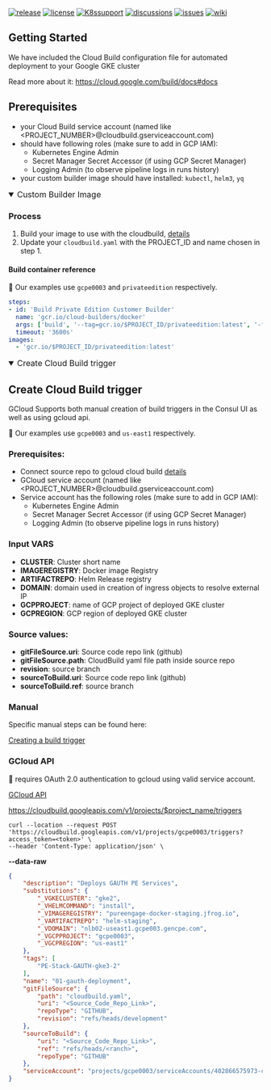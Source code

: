 
[![release](https://flat.badgen.net/github/release/genesys/multicloud-services?color=pink)](https://github.com/genesys/multicloud-services/)
[![license](https://flat.badgen.net/github/license/genesys/multicloud-services?color=blue)](/LICENSE)
[![K8ssupport](https://flat.badgen.net/badge/supported%20K8s%20release/1.22/cyan)](https://all.docs.genesys.com/ReleaseNotes/Current/GenesysEngage-cloud/PrivateEdition)
[![discussions](https://img.shields.io/github/discussions/genesys/multicloud-services?style=flat-square&color=green)](https://github.com/genesys/multicloud-services/discussions)
[![issues](https://flat.badgen.net/github/open-issues/genesys/multicloud-services?color=purple)](https://github.com/genesys/multicloud-services/issues)
[![wiki](https://img.shields.io/badge/wiki-documentation-forestgreen?style=flat-square)](https://github.com/genesys/multicloud-services/wiki)
## Getting Started
We have included the Cloud Build configuration file for automated deployment to your Google GKE cluster

Read more about it: https://cloud.google.com/build/docs#docs

## Prerequisites

- your Cloud Build service account (named like <PROJECT_NUMBER>@cloudbuild.gserviceaccount.com)
- should have following roles (make sure to add in GCP IAM):
  - Kubernetes Engine Admin
  - Secret Manager Secret Accessor (if using GCP Secret Manager)
  - Logging Admin (to observe pipeline logs in runs history)
- your custom builder image should have installed: `kubectl`, `helm3`, `yq`


<details open>
  <summary style="font-size:16px">Custom Builder Image</summary>
  
### Process
1. Build your image to use with the cloudbuild, [details](https://cloud.google.com/build/docs/configuring-builds/create-basic-configuration)
2. Update your `cloudbuild.yaml` with the PROJECT_ID and name chosen in step 1.

#### Build container reference
📝 Our examples use `gcpe0003` and `privateedition` respectively. 

```yaml
steps:
- id: 'Build Private Edition Customer Builder'
  name: 'gcr.io/cloud-builders/docker'
  args: ['build', '--tag=gcr.io/$PROJECT_ID/privateedition:latest', '-f', './Dockerfile', '.']
  timeout: '3600s'
images:
  - 'gcr.io/$PROJECT_ID/privateedition:latest'
```
</details>

<details open>
  <summary style="font-size:16px">Create Cloud Build trigger</summary>

## Create Cloud Build trigger

GCloud Supports both manual creation of build triggers in the Consul UI as well as using gcloud api.

📝 Our examples use `gcpe0003` and `us-east1`  respectively. 

### Prerequisites:
- Connect source repo to gcloud cloud build [details](https://cloud.google.com/build/docs/automating-builds/create-manage-triggers#connect_repo)  
- GCloud service account (named like <PROJECT_NUMBER>@cloudbuild.gserviceaccount.com)
- Service account has the following roles (make sure to add in GCP IAM):
  - Kubernetes Engine Admin
  - Secret Manager Secret Accessor (if using GCP Secret Manager)
  - Logging Admin (to observe pipeline logs in runs history)

### Input VARS
- **CLUSTER**: Cluster short name
- **IMAGEREGISTRY**: Docker image Registry
- **ARTIFACTREPO**: Helm Release registry
- **DOMAIN**: domain used in creation of ingress objects to resolve external IP
- **GCPPROJECT**: name of GCP project of deployed GKE cluster
- **GCPREGION**: GCP region of deployed GKE cluster

### Source values: 

- **gitFileSource.uri**: Source code repo link (github)
- **gitFileSource.path**: CloudBuild yaml file path inside source repo
- **revision**: source branch
- **sourceToBuild.uri**: Source code repo link (github)
- **sourceToBuild.ref**: source branch

### Manual

Specific manual steps can be found here:

 [Creating a build trigger](https://cloud.google.com/build/docs/automating-builds/create-manage-triggers#build_trigger)

### GCloud API
📝 requires OAuth 2.0 authentication to gcloud using valid service account.

[GCloud API](https://cloud.google.com/build/docs/api/reference/rest/v1/projects.triggers)

https://cloudbuild.googleapis.com/v1/projects/$project_name/triggers

```http
curl --location --request POST 'https://cloudbuild.googleapis.com/v1/projects/gcpe0003/triggers?access_token=<token>' \
--header 'Content-Type: application/json' \
```
**--data-raw**
```json
{
    "description": "Deploys GAUTH PE Services",
    "substitutions": {
        "_VGKECLUSTER": "gke2",
        "_VHELMCOMMAND": "install",
        "_VIMAGEREGISTRY": "pureengage-docker-staging.jfrog.io",
        "_VARTIFACTREPO": "helm-staging",
        "_VDOMAIN": "nlb02-useast1.gcpe003.gencpe.com",
        "_VGCPPROJECT": "gcpe0003",
        "_VGCPREGION": "us-east1"
    },
    "tags": [
        "PE-Stack-GAUTH-gke3-2"
    ],
    "name": "01-gauth-deployment",
    "gitFileSource": {
        "path": "cloudbuild.yaml",
        "uri": "<Source_Code_Repo_Link>",
        "repoType": "GITHUB",
        "revision": "refs/heads/development"
    },
    "sourceToBuild": {
        "uri": "<Source_Code_Repo_Link>",
        "ref": "refs/heads/<ranch>",
        "repoType": "GITHUB"
    },
    "serviceAccount": "projects/gcpe0003/serviceAccounts/402866575973-compute@developer.gserviceaccount.com"
}
```
</details>
